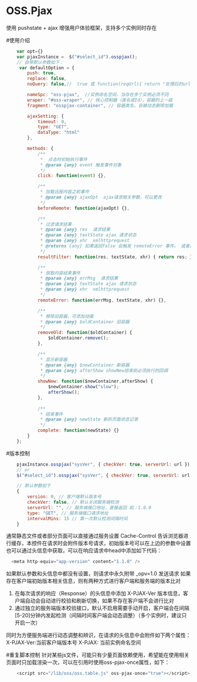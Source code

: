 # OSS.Pjax
使用 pushstate + ajax 增强用户体验框架，支持多个实例同时存在

#使用介绍

```javascript
	var opt={}
	var pjaxInstance =  $("#select_id").osspjax();
	// 自带默认参数如下：
	 var defaultOption = {
        push: true,
        replace: false,
        noQuery: false,//  true 或 function(reqUrl){ return "处理后的url"}

        nameSpc: "oss-pjax",  //实例命名空间，当存在多个实例必须不同
        wraper: "#oss-wraper", // 核心控制器（类名或Id），容器的上一级
        fragment: "osspjax-container", // 容器类名，会被动态删除加载

        ajaxSetting: {
            timeout: 0,
            type: "GET",
            dataType: "html"
        },

        methods: {
            /**
             *  点击时初始执行事件
             * @param {any} event 触发事件对象
             */
            click: function(event) {},

            /**
             * 加载远程内容之前事件
             * @param {any} ajaxOpt  ajax请求相关参数，可以更改
             */
            beforeRemote: function(ajaxOpt) {},

            /**
             * 过滤请求结果
             * @param {any} res  请求结果
             * @param {any} textState ajax 请求状态
             * @param {any} xhr  xmlhttprequest
             * @returns {any} 如果返回false 会触发 remoteError 事件。 或者返回处理后的html继续后续流程
             */
            resultFilter: function(res, textState, xhr) { return res; },

            /**
             * 获取内容结束事件
             * @param {any} errMsg  请求结果
             * @param {any} textState ajax 请求状态
             * @param {any} xhr  xmlhttprequest
             */
            remoteError: function(errMsg, textState, xhr) {},

            /**
             * 移除旧容器，可添加动画
             * @param {any} $oldContainer 旧容器
             */
            removeOld: function($oldContainer) {
                $oldContainer.remove();
            },

            /**
             * 显示新容器
             * @param {any} $newContainer 新容器
             * @param {any} afterShow showNew结束前必须执行的回调
             */
            showNew: function($newContainer,afterShow) {
                $newContainer.show("slow");
                afterShow();
            },
            
            /**
             * 结束事件
             * @param {any} newState 新的页面状态记录
             */
            complete: function(newState) {}
        }
    };
```


#版本控制

```javascript
	pjaxInstance.osspjax("sysVer", { checkVer: true, serverUrl: url });
	// or
	$("#select_id").osspjax("sysVer", { checkVer: true, serverUrl: url });

	// 默认参数如下
	{
		version: 0, // 客户端默认版本号
		checkVer: false, // 默认关闭服务端检测
		serverUrl: "", // 服务端接口地址，直接返回 如：1.0.0
		type: "GET", // 服务端接口请求地址
		intervalMins: 15 // 第一次默认检测间隔时间
    }
```

   通常静态文件或者部分页面可以直接通过服务设置 Cache-Control 告诉浏览器进行缓存，本控件在请求时会附件版本号请求，初始版本号可以在上边的参数中设置
   也可以通过头信息中获取，可以在响应请求中head中添加如下代码：
```javascript
  <meta http-equiv="app-version" content="1.1.0" />
```
如果默认参数和头信息中都没有设置，则请求中永久附带 _opv=1.0 发送请求
如果存在客户端初始版本相关信息，则有两种方式进行客户端和服务端的版本比对
   1. 在每次请求的响应（Response）的头信息中添加 X-PJAX-Ver 版本信息，客户端自动会自动进行校验和刷新切换，如果不存在客户端不会进行比对		
   2. 通过独立的服务端版本校验接口，默认不启用需要手动开启，客户端会在间隔[5-20]分钟内发起检测（间隔时间客户端会动态调整）（多个实例时，建议只开启一次）

同时为方便服务端进行动态调整和辨识，在请求的头信息中会附件如下两个属性：
X-PJAX-Ver:当前客户端版本号
X-PJAX: 当前实例命名空间


#重复脚本控制
针对某些js文件，可能只有少量页面依赖使用，希望能在使用相关页面时只加载渲染一次，可以在引用时使用oss-pjax-once属性，如下：

```javascript
	<script src="/lib/oss/oss.table.js" oss-pjax-once="true"></script>
```
